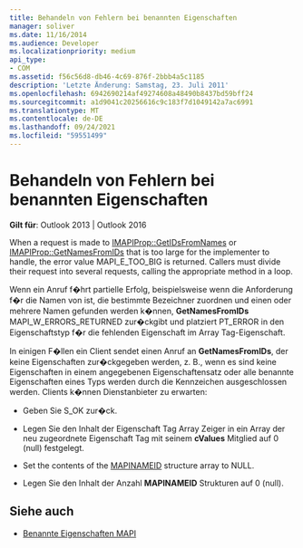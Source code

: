 ```yaml
---
title: Behandeln von Fehlern bei benannten Eigenschaften
manager: soliver
ms.date: 11/16/2014
ms.audience: Developer
ms.localizationpriority: medium
api_type:
- COM
ms.assetid: f56c56d8-db46-4c69-876f-2bbb4a5c1185
description: 'Letzte Änderung: Samstag, 23. Juli 2011'
ms.openlocfilehash: 6942690214af49274608a48490b8437bd59bff24
ms.sourcegitcommit: a1d9041c20256616c9c183f7d1049142a7ac6991
ms.translationtype: MT
ms.contentlocale: de-DE
ms.lasthandoff: 09/24/2021
ms.locfileid: "59551499"
---
```

# <a name="handling-named-property-errors"></a>Behandeln von Fehlern bei benannten Eigenschaften
  
**Gilt für**: Outlook 2013 | Outlook 2016 
  
When a request is made to [IMAPIProp::GetIDsFromNames](imapiprop-getidsfromnames.md) or [IMAPIProp::GetNamesFromIDs](imapiprop-getnamesfromids.md) that is too large for the implementer to handle, the error value MAPI_E_TOO_BIG is returned. Callers must divide their request into several requests, calling the appropriate method in a loop. 
  
Wenn ein Anruf f�hrt partielle Erfolg, beispielsweise wenn die Anforderung f�r die Namen von ist, die bestimmte Bezeichner zuordnen und einen oder mehrere Namen gefunden werden k�nnen, **GetNamesFromIDs** MAPI_W_ERRORS_RETURNED zur�ckgibt und platziert PT_ERROR in den Eigenschaftstyp f�r die fehlenden Eigenschaft im Array Tag-Eigenschaft. 
  
In einigen F�llen ein Client sendet einen Anruf an **GetNamesFromIDs**, der keine Eigenschaften zur�ckgegeben werden, z. B., wenn es sind keine Eigenschaften in einem angegebenen Eigenschaftensatz oder alle benannte Eigenschaften eines Typs werden durch die Kennzeichen ausgeschlossen werden. Clients k�nnen Dienstanbieter zu erwarten: 
  
- Geben Sie S_OK zur�ck.
    
- Legen Sie den Inhalt der Eigenschaft Tag Array Zeiger in ein Array der neu zugeordnete Eigenschaft Tag mit seinem **cValues** Mitglied auf 0 (null) festgelegt. 
    
- Set the contents of the [MAPINAMEID](mapinameid.md) structure array to NULL. 
    
- Legen Sie den Inhalt der Anzahl **MAPINAMEID** Strukturen auf 0 (null). 
    
## <a name="see-also"></a>Siehe auch

- [Benannte Eigenschaften MAPI](mapi-named-properties.md)

